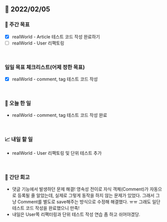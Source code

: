 ## 📅 2022/02/05


### 👏 주간 목표

- [x] realWorld - Article 테스트 코드 작성 완료하기
- [ ] realWorld - User 리팩토링

<br/>

### 일일 목표 체크리스트(어제 정한 목표)

- [x] realWorld - comment, tag 테스트 코드 작성

<br/>

### 💯 오늘 한 일

- realWorld - comment, tag 테스트 코드 작성 완료

<br/>

### 📈 내일 할 일

- realWorld - User 리팩토링 및 단위 테스트 추가

<br/>

### 🤔 간단 회고

- 댓글 기능에서 발생하던 문제 해결! 영속성 전이로 자식 객체(Comment)가 자동으로 등록될 줄 알았는데, 실제로 그렇게 동작을 하지 않는 문제가 있었다.
그래서 그냥 Comment를 별도로 save해주는 방식으로 수정해 해결했다. ㅠㅠ 그래도 일단 테스트 코드 작성을 완료했으니 만족!
- 내일은 User쪽 리팩터링과 단위 테스트 작성 연습 좀 하고 쉬어야겠당.


 




 








